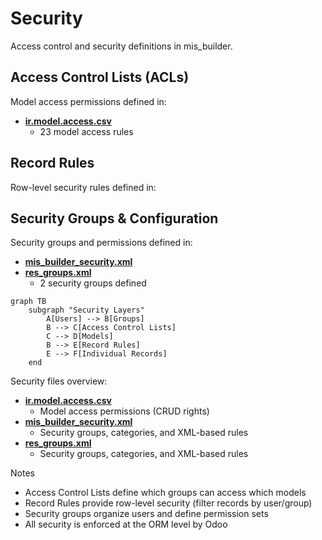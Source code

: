 # Security

Access control and security definitions in mis_builder.

## Access Control Lists (ACLs)

Model access permissions defined in:
- **[ir.model.access.csv](../mis_builder/security/ir.model.access.csv)**
  - 23 model access rules

## Record Rules

Row-level security rules defined in:

## Security Groups & Configuration

Security groups and permissions defined in:
- **[mis_builder_security.xml](../mis_builder/security/mis_builder_security.xml)**
- **[res_groups.xml](../mis_builder/security/res_groups.xml)**
  - 2 security groups defined

```mermaid
graph TB
    subgraph "Security Layers"
        A[Users] --> B[Groups]
        B --> C[Access Control Lists]
        C --> D[Models]
        B --> E[Record Rules]
        E --> F[Individual Records]
    end
```

Security files overview:
- **[ir.model.access.csv](../mis_builder/security/ir.model.access.csv)**
  - Model access permissions (CRUD rights)
- **[mis_builder_security.xml](../mis_builder/security/mis_builder_security.xml)**
  - Security groups, categories, and XML-based rules
- **[res_groups.xml](../mis_builder/security/res_groups.xml)**
  - Security groups, categories, and XML-based rules

Notes
- Access Control Lists define which groups can access which models
- Record Rules provide row-level security (filter records by user/group)
- Security groups organize users and define permission sets
- All security is enforced at the ORM level by Odoo
